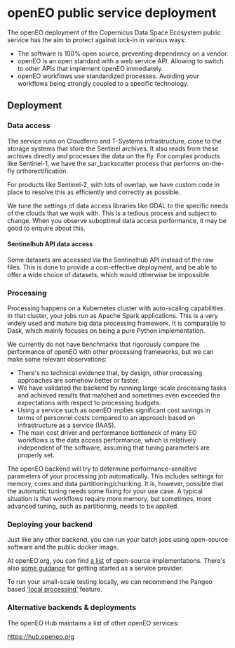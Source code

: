 # openEO public service deployment

The openEO deployment of the Copernicus Data Space Ecosystem public service has the aim to protect against lock-in in various ways:
- The software is 100% open source, preventing dependency on a vendor. 
- openEO is an open standard with a web service API. Allowing to switch to other APIs that implement openEO immediately.
- openEO workflows use standardized processes. Avoiding your workflows being strongly coupled to a specific technology. 

## Deployment

### Data access

The service runs on Cloudferro and T-Systems infrastructure, close to the storage systems that store the Sentinel
archives. It also reads from these archives directly and processes the data on the fly. For complex products like
Sentinel-1, we have the sar_backscatter process that performs on-the-fly orthorectification. 

For products like Sentinel-2, with lots of overlap, we have custom code in place to resolve this as efficiently
and correctly as possible. 

We tune the settings of data access libraries like GDAL to the specific needs of the clouds that we work with. This
is a tedious process and subject to change. When you observe suboptimal data access performance, it may be good
to enquire about this.

#### Sentinelhub API data access

Some datasets are accessed via the Sentinelhub API instead of the raw files. This is done to provide a 
cost-effective deployment, and be able to offer a wide choice of datasets, which would otherwise be impossible.

### Processing

Processing happens on a Kubernetes cluster with auto-scaling capabilities. In that cluster, your jobs run as
Apache Spark applications. This is a very widely used and mature big data processing framework. It is comparable
to Dask, which mainly focuses on being a pure Python implementation.

We currently do not have benchmarks that rigorously compare the performance of openEO with other processing
frameworks, but we can make some relevant observations:

- There's no technical evidence that, by design, other processing approaches are somehow better or faster.
- We have validated the backend by running large-scale processing tasks and achieved results that matched and 
sometimes even exceeded the expectations with respect to processing budgets.
- Using a service such as openEO implies significant cost savings in terms of personnel costs compared to
an approach based on infrastructure as a service (IAAS).
- The main cost driver and performance bottleneck of many EO workflows is the data access performance, which is 
relatively independent of the software, assuming that tuning parameters are properly set.

The openEO backend will try to determine performance-sensitive parameters of your processing job automatically.
This includes settings for memory, cores and data partitioning/chunking. It is, however, possible that the automatic 
tuning needs some fixing for your use case. A typical situation is that workflows require more memory, but sometimes, more advanced tuning, such as partitioning, needs to be applied.

### Deploying your backend

Just like any other backend, you can run your batch jobs using open-source software and the public docker image.

At openEO.org, you can find [a list](https://openeo.org/software.html#back-ends) of open-source implementations.
There's also [some guidance](https://openeo.org/documentation/1.0/developers/backends/getting-started.html) for 
getting started as a service provider.

To run your small-scale testing locally, we can recommend the Pangeo based 
['local processing'](https://open-eo.github.io/openeo-python-client/cookbook/localprocessing.html) feature.

### Alternative backends & deployments

The openEO Hub maintains a list of other openEO services: 

https://hub.openeo.org 





